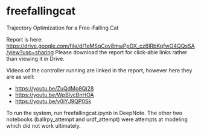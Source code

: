 # freefallingcat
Trajectory Optimization for a Free-Falling Cat

Report is here: https://drive.google.com/file/d/1eMSqCov8mwPpDX_cz6IRbKqfwO4QQsSA/view?usp=sharing Please download the report for click-able links rather than viewing it in Drive.

Videos of the controller running are linked in the report, however here they are as well:
- https://youtu.be/ZuQdMo8Qi28
- https://youtu.be/WpBlvcBnHOA
- https://youtu.be/v0iYJ9QP0Sk

To run the system, run freefallingcat.ipynb in DeepNote. The other two notebooks (ballrpy_attempt and urdf_attempt) were attempts at modeling which did not work ultimately.
